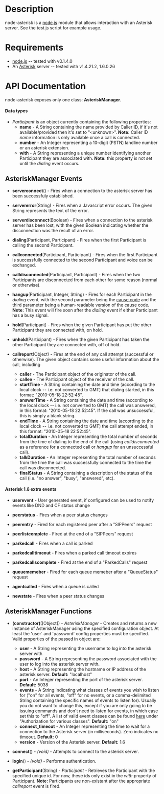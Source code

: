 Description
===========

node-asterisk is a [node.js](http://nodejs.org/) module that allows interaction with an Asterisk server.
See the test.js script for example usage.


Requirements
============

* [node.js](http://nodejs.org/) -- tested with v0.1.4.0
* An [Asterisk](http://www.asterisk.org/) server -- tested with v1.4.21.2, 1.6.0.26


API Documentation
=================

node-asterisk exposes only one class: **AsteriskManager**.


#### Data types

* _Participant_ is an object currently containing the following properties:
    * **name** - A String containing the name provided by Caller ID, if it's not available/provided then it's set to "&lt;unknown&gt;". **Note:** Caller ID _name_ information is only available once a call is connected.
    * **number** - An Integer representing a 10-digit (PSTN) landline number or an asterisk extension.
    * **with** - A String representing a unique number identifying another Participant they are associated with. **Note:** this property is not set until the _dialing_ event occurs.


AsteriskManager Events
----------------------

* **serverconnect**() - Fires when a connection to the asterisk server has been successfuly established.

* **servererror**(String) - Fires when a Javascript error occurs. The given String represents the text of the error.

* **serverdisconnect**(Boolean) - Fires when a connection to the asterisk server has been lost, with the given Boolean indicating whether the disconnection was the result of an error.

* **dialing**(Participant, Participant) - Fires when the first Participant is calling the second Participant.

* **callconnected**(Participant, Participant) - Fires when the first Participant is successfully connected to the second Participant and voice can be exchanged.

* **calldisconnected**(Participant, Participant) - Fires when the two Participants are disconnected from each other for some reason (normal or otherwise).

* **hangup**(Participant, Integer, String) - Fires for each Participant in the _dialing_ event, with the second parameter being the [cause code](http://www.voip-info.org/wiki/view/asterisk+manager+events#HangupEvent) and the third parameter being a human-readable version of the cause code. **Note:** This event will fire soon after the _dialing_ event if either Participant has a busy signal.

* **hold**(Participant) - Fires when the given Participant has put the other Participant they are connected with, on hold.

* **unhold**(Participant) - Fires when the given Participant has taken the other Participant they are connected with, off of hold.

* **callreport**(Object) - Fires at the end of any call attempt (successful or otherwise). The given object contains some useful information about the call, including:
    * **caller** - The Participant object of the originator of the call.
    * **callee** - The Participant object of the receiver of the call.
    * **startTime** - A String containing the date and time (according to the local clock -- i.e. not converted to GMT) that dialing started, in this format: "2010-05-18 22:52:45".
    * **answerTime** - A String containing the date and time (according to the local clock -- i.e. not converted to GMT) the call was answered, in this format: "2010-05-18 22:52:45". If the call was unsuccessful, this is simply a blank string.
    * **endTime** - A String containing the date and time (according to the local clock -- i.e. not converted to GMT) the call attempt ended, in this format: "2010-05-18 22:52:45".
    * **totalDuration** - An Integer representing the total number of seconds from the time of dialing to the end of the call (using _calldisconnected_ as a reference for a connected call or _hangup_ for an unsuccessful call).
    * **talkDuration** - An Integer representing the total number of seconds from the time the call was successfully connected to the time the call was disconnected.
    * **finalStatus** - A String containing a description of the status of the call (i.e. "no answer", "busy", "answered", etc).

#### Asterisk 1.6 extra events

* **userevent** - User generated event, if configured can be used to notify events like DND and CF status change

* **peerstatus** - Fires when a peer status changes

* **peerentry** - Fired for each registered peer after a "SIPPeers" request

* **peerlistcomplete** - Fired at the end of a "SIPPeers" request

* **parkedcall** - Fires when a call is parked

* **parkedcalltimeout** - Fires when a parked call timeout expires

* **parkedcallscomplete** - Fired at the end of a "ParkedCalls" request 

* **queuememeber** - Fired for each queue memeber after a "QueueStatus" request

* **agentcalled** - Fires when a queue is called 

* **newstate** - Fires when a peer status changes


AsteriskManager Functions
-------------------------

* **(constructor)**([Object]) - _AsteriskManager_ - Creates and returns a new instance of AsteriskManager using the specified configuration object. At least the 'user' and 'password' config properties must be specified. Valid properties of the passed in object are:
    * **user** - A String representing the username to log into the asterisk server with.
    * **password** - A String representing the password associated with the user to log into the asterisk server with.
    * **host** - A String representing the hostname or IP address of the asterisk server. **Default:** "localhost"
    * **port** - An Integer representing the port of the asterisk server. **Default:** 5038
    * **events** - A String indicating what classes of events you wish to listen for ("on" for all events, "off" for no events, or a comma-delimited String containing the specific names of events to listen for). Usually you do not want to change this, except if you are only going to be issuing commands and don't need to listen for events, in which case set this to "off". A list of valid event classes can be found [here](http://www.voip-info.org/wiki/view/Asterisk+manager+API) under "Authorization for various classes". **Default:** "on"
    * **connect_timeout** - An Integer representing the time to wait for a connection to the Asterisk server (in milliseconds). Zero indicates no timeout. **Default:** 0
    * **version** - Version of the Asterisk server. **Default:** 1.6

* **connect**() - _(void)_ - Attempts to connect to the asterisk server.

* **login**() - _(void)_ - Performs authentication.

* **getParticipant**(String) - _Participant_ - Retrieves the Participant with the specified unique id. For now, these ids only exist in the _with_ property of Participant. **Note:** Participants are non-existant after the appropriate _callreport_ event is fired.
